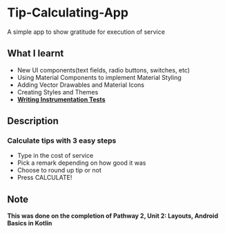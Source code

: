 # Tip-Calculating-App
A simple app to show gratitude for execution of service

## What I learnt
- New UI components(text fields, radio buttons, switches, etc)
- Using Material Components to implement Material Styling
- Adding Vector Drawables and Material Icons
- Creating Styles and Themes
- **[Writing Instrumentation Tests](https://github.com/Bamidele1234/Tip-Calculating-App/blob/main/app/src/androidTest/java/com/example/tiptime/FunctionalityTest.kt)**

## Description 

### Calculate tips with 3 easy steps
- Type in the cost of service
- Pick a remark depending on how good it was
- Choose to round up tip or not
- Press CALCULATE!

## Note
**This was done on the completion of Pathway 2, Unit 2: Layouts, Android Basics in Kotlin**
